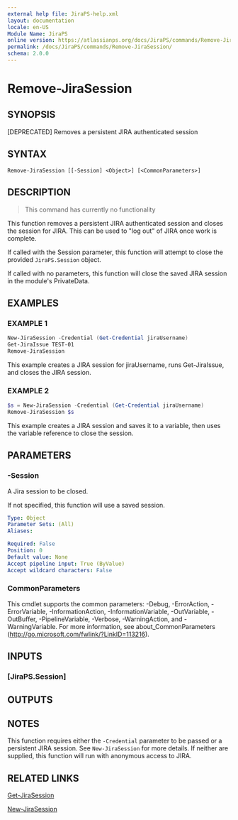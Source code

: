 ```yaml
---
external help file: JiraPS-help.xml
layout: documentation
locale: en-US
Module Name: JiraPS
online version: https://atlassianps.org/docs/JiraPS/commands/Remove-JiraSession/
permalink: /docs/JiraPS/commands/Remove-JiraSession/
schema: 2.0.0
---
```


# Remove-JiraSession

## SYNOPSIS

[DEPRECATED] Removes a persistent JIRA authenticated session

## SYNTAX

```
Remove-JiraSession [[-Session] <Object>] [<CommonParameters>]
```

## DESCRIPTION

> This command has currently no functionality

This function removes a persistent JIRA authenticated session and closes the session for JIRA.
This can be used to "log out" of JIRA once work is complete.

If called with the Session parameter, this function will attempt to close the provided `JiraPS.Session` object.

If called with no parameters, this function will close the saved JIRA session in the module's PrivateData.

## EXAMPLES

### EXAMPLE 1

```powershell
New-JiraSession -Credential (Get-Credential jiraUsername)
Get-JiraIssue TEST-01
Remove-JiraSession
```

This example creates a JIRA session for jiraUsername, runs Get-JiraIssue, and closes the JIRA session.

### EXAMPLE 2

```powershell
$s = New-JiraSession -Credential (Get-Credential jiraUsername)
Remove-JiraSession $s
```

This example creates a JIRA session and saves it to a variable, then uses the variable reference to
close the session.

## PARAMETERS

### -Session

A Jira session to be closed.

If not specified, this function will use a saved session.

```yaml
Type: Object
Parameter Sets: (All)
Aliases:

Required: False
Position: 0
Default value: None
Accept pipeline input: True (ByValue)
Accept wildcard characters: False
```

### CommonParameters
This cmdlet supports the common parameters: -Debug, -ErrorAction, -ErrorVariable, -InformationAction, -InformationVariable, -OutVariable, -OutBuffer, -PipelineVariable, -Verbose, -WarningAction, and -WarningVariable. For more information, see about_CommonParameters (http://go.microsoft.com/fwlink/?LinkID=113216).

## INPUTS

### [JiraPS.Session]

## OUTPUTS

## NOTES

This function requires either the `-Credential` parameter to be passed or a persistent JIRA session.
See `New-JiraSession` for more details.
If neither are supplied, this function will run with anonymous access to JIRA.

## RELATED LINKS

[Get-JiraSession](../Get-JiraSession/)

[New-JiraSession](../New-JiraSession/)
